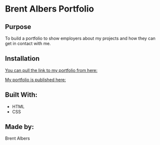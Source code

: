 # Brent Albers Portfolio

## Purpose
To build a portfolio to show employers about my projects and how they can get in contact with me.

## Installation

[You can pull the link to my portfolio from here:](https://github.com/BA1bers/portfolio.git)

[My portfolio is published here:](https://ba1bers.github.io/portfolio/)

## Built With:
  * HTML
  * CSS
## Made by:
Brent Albers
